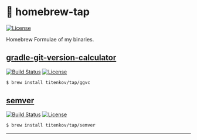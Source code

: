 # 🤖 homebrew-tap
[![License][icon_license]](LICENSE)

Homebrew Formulae of my binaries.

## [gradle-git-version-calculator][page_ggvc_promo]

[![Build Status][icon_ggvc_build]][page_ggvc_build]
[![License][icon_ggvc_license]][page_ggvc_license]

[icon_ggvc_build]:    https://travis-ci.com/titenkov/gradle-git-version-calculator.svg?branch=master
[icon_ggvc_license]:  https://img.shields.io/badge/license-MIT-blue.svg
[page_ggvc_promo]:    https://github.com/titenkov/gradle-git-version-calculator
[page_ggvc_build]:    https://travis-ci.com/titenkov/gradle-git-version-calculator
[page_ggvc_license]:  https://github.com/titenkov/gradle-git-version-calculator/blob/master/LICENSE

```bash
$ brew install titenkov/tap/ggvc
```

## [semver][page_semver_promo]

[![Build Status][icon_semver_build]][page_semver_build]
[![License][icon_semver_license]][page_semver_license]

[icon_semver_build]:    https://travis-ci.com/titenkov/semver.svg?branch=master
[icon_semver_license]:  https://img.shields.io/badge/license-MIT-blue.svg
[page_semver_promo]:    https://github.com/titenkov/semver
[page_semver_build]:    https://travis-ci.com/titenkov/semver
[page_semver_license]:  https://github.com/titenkov/semver/blob/master/LICENSE

```bash
$ brew install titenkov/tap/semver
```


---
[icon_license]:    https://img.shields.io/badge/license-MIT-blue.svg